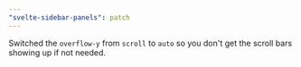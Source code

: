 ```yaml
---
"svelte-sidebar-panels": patch
---
```


Switched the `overflow-y` from `scroll` to `auto` so you don't get the scroll bars showing up if not needed.
